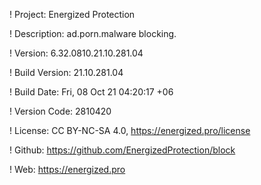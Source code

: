 ! Project: Energized Protection

! Description: ad.porn.malware blocking.

! Version: 6.32.0810.21.10.281.04

! Build Version: 21.10.281.04

! Build Date: Fri, 08 Oct 21 04:20:17 +06

! Version Code: 2810420

! License: CC BY-NC-SA 4.0, https://energized.pro/license

! Github: https://github.com/EnergizedProtection/block

! Web: https://energized.pro
